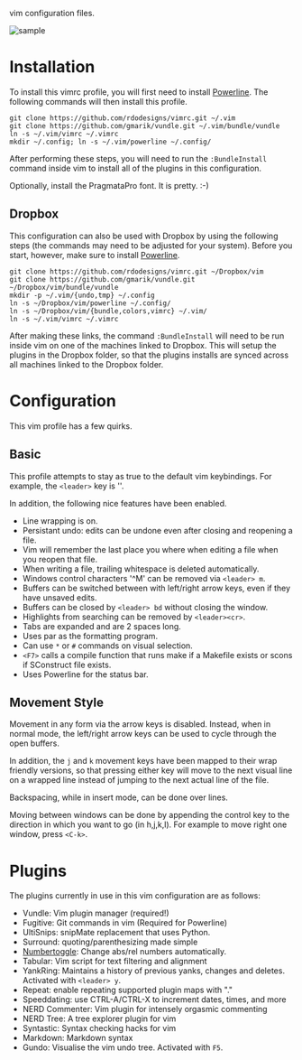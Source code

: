 vim configuration files.

![sample](https://raw.github.com/rdodesigns/vimrc/master/sample.png)

Installation
============

To install this vimrc profile, you will first need to install
[Powerline][powerline_install]. The following commands will then install this
profile.

    git clone https://github.com/rdodesigns/vimrc.git ~/.vim
    git clone https://github.com/gmarik/vundle.git ~/.vim/bundle/vundle
    ln -s ~/.vim/vimrc ~/.vimrc
    mkdir ~/.config; ln -s ~/.vim/powerline ~/.config/

After performing these steps, you will need to run the `:BundleInstall`
command inside vim to install all of the plugins in this configuration.

Optionally, install the PragmataPro font. It is pretty. :-)


Dropbox
-------

This configuration can also be used with Dropbox by using the following steps
(the commands may need to be adjusted for your system). Before you start,
however, make sure to install [Powerline][powerline_install].

    git clone https://github.com/rdodesigns/vimrc.git ~/Dropbox/vim
    git clone https://github.com/gmarik/vundle.git ~/Dropbox/vim/bundle/vundle
    mkdir -p ~/.vim/{undo,tmp} ~/.config
    ln -s ~/Dropbox/vim/powerline ~/.config/
    ln -s ~/Dropbox/vim/{bundle,colors,vimrc} ~/.vim/
    ln -s ~/.vim/vimrc ~/.vimrc

After making these links, the command `:BundleInstall` will need to be run
inside vim on one of the machines linked to Dropbox. This will setup the
plugins in the Dropbox folder, so that the plugins installs are synced across
all machines linked to the Dropbox folder.


Configuration
=============

This vim profile has a few quirks.


Basic
-----

This profile attempts to stay as true to the default vim keybindings. For
example, the `<leader>` key is '\'.

In addition, the following nice features have been enabled.

- Line wrapping is on.
- Persistant undo: edits can be undone even after closing and reopening a file.
- Vim will remember the last place you where when editing a file when you reopen that file.
- When writing a file, trailing whitespace is deleted automatically.
- Windows control characters '^M' can be removed via `<leader> m`.
- Buffers can be switched between with left/right arrow keys, even if they have unsaved edits.
- Buffers can be closed by `<leader> bd` without closing the window.
- Highlights from searching can be removed by `<leader><cr>`.
- Tabs are expanded and are 2 spaces long.
- Uses par as the formatting program.
- Can use `*` or `#` commands on visual selection.
- `<F7>` calls a compile function that runs make if a Makefile exists or scons if SConstruct file exists.
- Uses Powerline for the status bar.


Movement Style
--------------

Movement in any form via the arrow keys is disabled. Instead, when in normal
mode, the left/right arrow keys can be used to cycle through the open buffers.

In addition, the `j` and `k` movement keys have been mapped to their wrap
friendly versions, so that pressing either key will move to the next visual
line on a wrapped line instead of jumping to the next actual line of the file.

Backspacing, while in insert mode, can be done over lines.

Moving between windows can be done by appending the control key to the
direction in which you want to go (in h,j,k,l). For example to move right one
window, press `<C-k>`.


Plugins
=======

The plugins currently in use in this vim configuration are as follows:

- Vundle: Vim plugin manager (required!)
- Fugitive: Git commands in vim (Required for Powerline)
- UltiSnips: snipMate replacement that uses Python.
- Surround: quoting/parenthesizing made simple
- [Numbertoggle][numtoggle]: Change abs/rel numbers automatically.
- Tabular: Vim script for text filtering and alignment
- YankRing: Maintains a history of previous yanks, changes and deletes.
  Activated with `<leader> y`.
- Repeat: enable repeating supported plugin maps with "."
- Speeddating: use CTRL-A/CTRL-X to increment dates, times, and more
- NERD Commenter: Vim plugin for intensely orgasmic commenting
- NERD Tree: A tree explorer plugin for vim
- Syntastic: Syntax checking hacks for vim
- Markdown: Markdown syntax
- Gundo: Visualise the vim undo tree. Activated with `F5`.

<!-- Links -->
[powerline_install]: http://lokaltog.github.com/powerline/overview.html#installation
[numtoggle]: http://goo.gl/0ZHg2 "Relative line numbers in Vim for super-fast movement"
